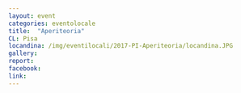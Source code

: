 ```yaml
---
layout: event
categories: eventolocale
title:  "Aperiteoria"
CL: Pisa
locandina: /img/eventilocali/2017-PI-Aperiteoria/locandina.JPG
gallery:
report:
facebook: 
link: 
---
```

